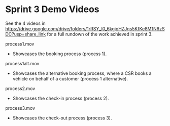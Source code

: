 # Sprint 3 Demo Videos

See the 4 videos in https://drive.google.com/drive/folders/1rRSY_l0_6kgjoHZJqs5KfKe8M1N6zSDC?usp=share_link for a full rundown of the work achieved in sprint 3.

process1.mov

- Showcases the booking process (process 1).

process1alt.mov

- Showcases the alternative booking process, where a CSR books a vehicle on behalf of a customer (process 1 alternative).

process2.mov

- Showcases the check-in process (process 2).

process3.mov

- Showcases the check-out process (process 3).
